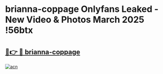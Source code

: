 # brianna-coppage Onlyfans Leaked - New Video & Photos March 2025 !56btx

# <h2><a href="https://i6mzzs.iuczelnia.edu.pl?title=brianna-coppage&ref=56btx">🔗👉 🔴 brianna-coppage</a></h2>

[![acn](https://github.com/user-attachments/assets/0f9c940e-d8b0-45ae-aac7-cd30a18b3e1c)](https://i6mzzs.iuczelnia.edu.pl?title=brianna-coppage&ref=56btx)

